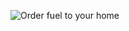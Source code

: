 ![Order fuel to your home](https://github.com/ntnzzv/MyFuel-Petrolium-Inc./blob/master/App-Images/buy.gif)
